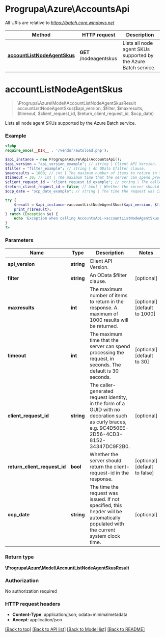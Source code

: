 # Progrupa\Azure\AccountsApi

All URIs are relative to *https://batch.core.windows.net*

Method | HTTP request | Description
------------- | ------------- | -------------
[**accountListNodeAgentSkus**](AccountsApi.md#accountListNodeAgentSkus) | **GET** /nodeagentskus | Lists all node agent SKUs supported by the Azure Batch service.


# **accountListNodeAgentSkus**
> \Progrupa\Azure\Model\AccountListNodeAgentSkusResult accountListNodeAgentSkus($api_version, $filter, $maxresults, $timeout, $client_request_id, $return_client_request_id, $ocp_date)

Lists all node agent SKUs supported by the Azure Batch service.

### Example
```php
<?php
require_once(__DIR__ . '/vendor/autoload.php');

$api_instance = new Progrupa\Azure\Api\AccountsApi();
$api_version = "api_version_example"; // string | Client API Version.
$filter = "filter_example"; // string | An OData $filter clause.
$maxresults = 1000; // int | The maximum number of items to return in the response. A maximum of 1000 results will be returned.
$timeout = 30; // int | The maximum time that the server can spend processing the request, in seconds. The default is 30 seconds.
$client_request_id = "client_request_id_example"; // string | The caller-generated request identity, in the form of a GUID with no decoration such as curly braces, e.g. 9C4D50EE-2D56-4CD3-8152-34347DC9F2B0.
$return_client_request_id = false; // bool | Whether the server should return the client-request-id in the response.
$ocp_date = "ocp_date_example"; // string | The time the request was issued. If not specified, this header will be automatically populated with the current system clock time.

try {
    $result = $api_instance->accountListNodeAgentSkus($api_version, $filter, $maxresults, $timeout, $client_request_id, $return_client_request_id, $ocp_date);
    print_r($result);
} catch (Exception $e) {
    echo 'Exception when calling AccountsApi->accountListNodeAgentSkus: ', $e->getMessage(), PHP_EOL;
}
?>
```

### Parameters

Name | Type | Description  | Notes
------------- | ------------- | ------------- | -------------
 **api_version** | **string**| Client API Version. |
 **filter** | **string**| An OData $filter clause. | [optional]
 **maxresults** | **int**| The maximum number of items to return in the response. A maximum of 1000 results will be returned. | [optional] [default to 1000]
 **timeout** | **int**| The maximum time that the server can spend processing the request, in seconds. The default is 30 seconds. | [optional] [default to 30]
 **client_request_id** | **string**| The caller-generated request identity, in the form of a GUID with no decoration such as curly braces, e.g. 9C4D50EE-2D56-4CD3-8152-34347DC9F2B0. | [optional]
 **return_client_request_id** | **bool**| Whether the server should return the client-request-id in the response. | [optional] [default to false]
 **ocp_date** | **string**| The time the request was issued. If not specified, this header will be automatically populated with the current system clock time. | [optional]

### Return type

[**\Progrupa\Azure\Model\AccountListNodeAgentSkusResult**](../Model/AccountListNodeAgentSkusResult.md)

### Authorization

No authorization required

### HTTP request headers

 - **Content-Type**: application/json; odata=minimalmetadata
 - **Accept**: application/json

[[Back to top]](#) [[Back to API list]](../../README.md#documentation-for-api-endpoints) [[Back to Model list]](../../README.md#documentation-for-models) [[Back to README]](../../README.md)

